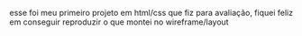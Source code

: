 esse foi meu primeiro projeto em html/css que fiz para avaliação, fiquei feliz em conseguir reproduzir o que montei no wireframe/layout  

